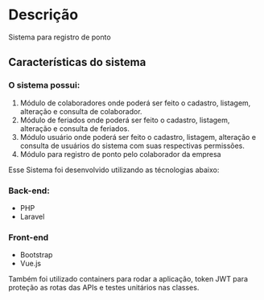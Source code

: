# Descrição

Sistema para registro de ponto

## Características do sistema

### O sistema possui: 

1. Módulo de colaboradores onde poderá ser feito o cadastro, listagem, alteração e consulta de
colaborador.
2. Módulo de feriados onde poderá ser feito o cadastro, listagem, alteração e consulta de
feriados.
3. Módulo usuário onde poderá ser feito o cadastro, listagem, alteração e consulta de usuários
do sistema com suas respectivas permissões.
4. Módulo para registro de ponto pelo colaborador da empresa

Esse Sistema foi desenvolvido utilizando as técnologias abaixo:

### Back-end:
- PHP
- Laravel

### Front-end
- Bootstrap
- Vue.js

Também foi utilizado containers para rodar a aplicação, token JWT para proteção as rotas das APIs e testes unitários nas classes.
